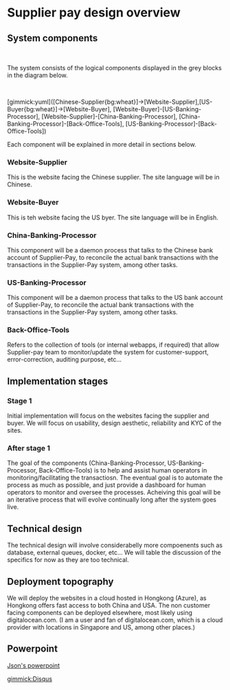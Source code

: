 # Supplier pay design overview

## System components

&nbsp;

The system consists of the logical components displayed in the grey blocks in the diagram below.

&nbsp;

[gimmick:yuml]([Chinese-Supplier{bg:wheat}]->[Website-Supplier],[US-Buyer{bg:wheat}]->[Website-Buyer], [Website-Buyer]-[US-Banking-Processor], [Website-Supplier]-[China-Banking-Processor], [China-Banking-Processor]-[Back-Office-Tools], [US-Banking-Processor]-[Back-Office-Tools])

Each component will be explained in more detail in sections below.

### Website-Supplier

This is the website facing the Chinese supplier.  The site language will be in Chinese.

### Website-Buyer

This is teh website facing the US byer.  The site language will be in English.

### China-Banking-Processor

This component will be a daemon process that talks to the Chinese bank account of Supplier-Pay, to reconcile the actual bank transactions with the transactions in the Supplier-Pay system, among other tasks.

### US-Banking-Processor

This component will be a daemon process that talks to the US bank account of Supplier-Pay, to reconcile the actual bank transactions with the transactions in the Supplier-Pay system, among other tasks.

### Back-Office-Tools

Refers to the collection of tools (or internal webapps, if required) that allow Supplier-pay team to monitor/update the system for customer-support, error-correction, auditing purpose, etc...

## Implementation stages


### Stage 1

Initial implementation will focus on the websites facing the supplier and buyer.  We will focus on usability, design aesthetic, reliability and KYC of the sites.  

### After stage 1

The goal of the components (China-Banking-Processor, US-Banking-Processor, Back-Office-Tools) is to help and assist human operators in monitoring/facilitating the transactiosn.  The eventual goal is to automate the process as much as possible, and just provide a dashboard for human operators to monitor and oversee the processes.  Acheiving this goal will be an iterative process that will evolve continually long after the system goes live.  


## Technical design

The technical design will involve considerabelly more compoenents such as database, external queues, docker, etc...  We will table the discussion of the specifics for now as they are too technical.


## Deployment topography

We will deploy the websites in a cloud hosted in Hongkong (Azure), as Hongkong offers fast access to both China and USA.  The non customer facing components can be deployed elsewhere, most likely using digitalocean.com.  (I am a user and fan of digitalocean.com, which is a cloud provider with locations in Singapore and US, among other places.)


## Powerpoint

[Json's powerpoint](http://eye.eastasia.cloudapp.azure.com/files/SupplierPayHighLevelDesign.pptx)

[gimmick:Disqus](supplierpay)